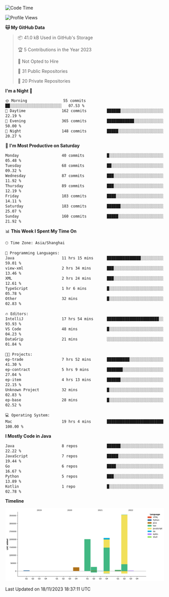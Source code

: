<!--START_SECTION:waka-->
![Code Time](http://img.shields.io/badge/Code%20Time-2%2C133%20hrs%2038%20mins-blue)

![Profile Views](http://img.shields.io/badge/Profile%20Views-0-blue)

**🐱 My GitHub Data** 

> 📦 41.0 kB Used in GitHub's Storage 
 > 
> 🏆 5 Contributions in the Year 2023
 > 
> 🚫 Not Opted to Hire
 > 
> 📜 31 Public Repositories 
 > 
> 🔑 20 Private Repositories 
 > 
**I'm a Night 🦉** 

```text
🌞 Morning                55 commits          ██░░░░░░░░░░░░░░░░░░░░░░░   07.53 % 
🌆 Daytime                162 commits         ██████░░░░░░░░░░░░░░░░░░░   22.19 % 
🌃 Evening                365 commits         ████████████░░░░░░░░░░░░░   50.00 % 
🌙 Night                  148 commits         █████░░░░░░░░░░░░░░░░░░░░   20.27 % 
```
📅 **I'm Most Productive on Saturday** 

```text
Monday                   40 commits          █░░░░░░░░░░░░░░░░░░░░░░░░   05.48 % 
Tuesday                  68 commits          ██░░░░░░░░░░░░░░░░░░░░░░░   09.32 % 
Wednesday                87 commits          ███░░░░░░░░░░░░░░░░░░░░░░   11.92 % 
Thursday                 89 commits          ███░░░░░░░░░░░░░░░░░░░░░░   12.19 % 
Friday                   103 commits         ████░░░░░░░░░░░░░░░░░░░░░   14.11 % 
Saturday                 183 commits         ██████░░░░░░░░░░░░░░░░░░░   25.07 % 
Sunday                   160 commits         █████░░░░░░░░░░░░░░░░░░░░   21.92 % 
```


📊 **This Week I Spent My Time On** 

```text
🕑︎ Time Zone: Asia/Shanghai

💬 Programming Languages: 
Java                     11 hrs 15 mins      ███████████████░░░░░░░░░░   59.01 % 
view-xml                 2 hrs 34 mins       ███░░░░░░░░░░░░░░░░░░░░░░   13.46 % 
XML                      2 hrs 24 mins       ███░░░░░░░░░░░░░░░░░░░░░░   12.61 % 
TypeScript               1 hr 6 mins         █░░░░░░░░░░░░░░░░░░░░░░░░   05.78 % 
Other                    32 mins             █░░░░░░░░░░░░░░░░░░░░░░░░   02.83 % 

🔥 Editors: 
IntelliJ                 17 hrs 54 mins      ███████████████████████░░   93.93 % 
VS Code                  48 mins             █░░░░░░░░░░░░░░░░░░░░░░░░   04.23 % 
DataGrip                 21 mins             ░░░░░░░░░░░░░░░░░░░░░░░░░   01.84 % 

🐱‍💻 Projects: 
ep-trade                 7 hrs 52 mins       ██████████░░░░░░░░░░░░░░░   41.30 % 
ep-contract              5 hrs 9 mins        ███████░░░░░░░░░░░░░░░░░░   27.04 % 
ep-item                  4 hrs 13 mins       ██████░░░░░░░░░░░░░░░░░░░   22.15 % 
Unknown Project          32 mins             █░░░░░░░░░░░░░░░░░░░░░░░░   02.83 % 
ep-base                  28 mins             █░░░░░░░░░░░░░░░░░░░░░░░░   02.52 % 

💻 Operating System: 
Mac                      19 hrs 4 mins       █████████████████████████   100.00 % 
```

**I Mostly Code in Java** 

```text
Java                     8 repos             ██████░░░░░░░░░░░░░░░░░░░   22.22 % 
JavaScript               7 repos             █████░░░░░░░░░░░░░░░░░░░░   19.44 % 
Go                       6 repos             ████░░░░░░░░░░░░░░░░░░░░░   16.67 % 
Python                   5 repos             ███░░░░░░░░░░░░░░░░░░░░░░   13.89 % 
Kotlin                   1 repo              █░░░░░░░░░░░░░░░░░░░░░░░░   02.78 % 
```



**Timeline**

![Lines of Code chart](https://raw.githubusercontent.com/youtiaoguagua/youtiaoguagua/master/assets/bar_graph.png)


 Last Updated on 18/11/2023 18:37:11 UTC
<!--END_SECTION:waka-->